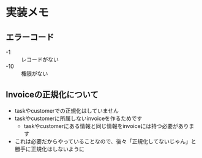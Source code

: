 # 実装メモ

## エラーコード

<dl>
    <dt>-1</dt>
    <dd>レコードがない</dd>
    <dt>-10</dt>
    <dd>権限がない</dd>
</dl>

## Invoiceの正規化について

* taskやcustomerでの正規化はしていません
* taskやcustomerに所属しないinvoiceを作るためです
	* taskやcustomerにある情報と同じ情報をinvoiceには持つ必要があります
* これは必要だからやっていることなので、後々「正規化してないじゃん」と勝手に正規化はしないように